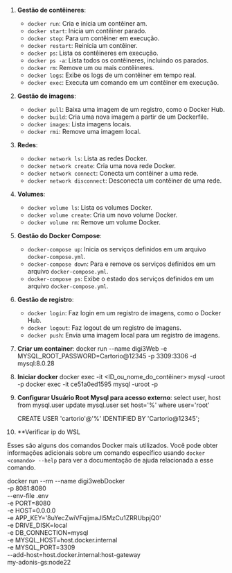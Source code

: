 1. **Gestão de contêineres**:
   - `docker run`: Cria e inicia um contêiner am.
   - `docker start`: Inicia um contêiner parado.
   - `docker stop`: Para um contêiner em execução.
   - `docker restart`: Reinicia um contêiner.
   - `docker ps`: Lista os contêineres em execução.
   - `docker ps -a`: Lista todos os contêineres, incluindo os parados.
   - `docker rm`: Remove um ou mais contêineres.
   - `docker logs`: Exibe os logs de um contêiner em tempo real.
   - `docker exec`: Executa um comando em um contêiner em execução.

2. **Gestão de imagens**:
   - `docker pull`: Baixa uma imagem de um registro, como o Docker Hub.
   - `docker build`: Cria uma nova imagem a partir de um Dockerfile.
   - `docker images`: Lista imagens locais.
   - `docker rmi`: Remove uma imagem local.

3. **Redes**:
   - `docker network ls`: Lista as redes Docker.
   - `docker network create`: Cria uma nova rede Docker.
   - `docker network connect`: Conecta um contêiner a uma rede.
   - `docker network disconnect`: Desconecta um contêiner de uma rede.

4. **Volumes**:
   - `docker volume ls`: Lista os volumes Docker.
   - `docker volume create`: Cria um novo volume Docker.
   - `docker volume rm`: Remove um volume Docker.

5. **Gestão do Docker Compose**:
   - `docker-compose up`: Inicia os serviços definidos em um arquivo `docker-compose.yml`.
   - `docker-compose down`: Para e remove os serviços definidos em um arquivo `docker-compose.yml`.
   - `docker-compose ps`: Exibe o estado dos serviços definidos em um arquivo `docker-compose.yml`.

6. **Gestão de registro**:
   - `docker login`: Faz login em um registro de imagens, como o Docker Hub.
   - `docker logout`: Faz logout de um registro de imagens.
   - `docker push`: Envia uma imagem local para um registro de imagens.


7. **Criar um container**:
   docker run --name digi3Web -e MYSQL_ROOT_PASSWORD=Cartorio@12345 -p 3309:3306 -d mysql:8.0.28


8. **Iniciar docker**
   docker exec -it <ID_ou_nome_do_contêiner> mysql -uroot -p
   docker exec -it ce51a0ed1595 mysql -uroot -p

9. **Configurar Usuário Root Mysql para acesso externo**:
      select user, host from mysql.user
      update mysql.user set host='%' where user='root'

      CREATE USER 'cartorio'@'%' IDENTIFIED BY 'Cartorio@12345';

10. **Verificar ip do WSL   


Esses são alguns dos comandos Docker mais utilizados. Você pode obter informações adicionais sobre um comando específico usando `docker <comando> --help` para ver a documentação de ajuda relacionada a esse comando.


docker run --rm --name digi3webDocker \
  -p 8081:8080 \
  --env-file .env \
  -e PORT=8080 \
  -e HOST=0.0.0.0 \
  -e APP_KEY='8uYecZwiVFqijmaJl5MzCu1ZRRUbpjQ0' \
  -e DRIVE_DISK=local \
  -e DB_CONNECTION=mysql \
  -e MYSQL_HOST=host.docker.internal \
  -e MYSQL_PORT=3309 \
  --add-host=host.docker.internal:host-gateway \
  my-adonis-gs:node22
